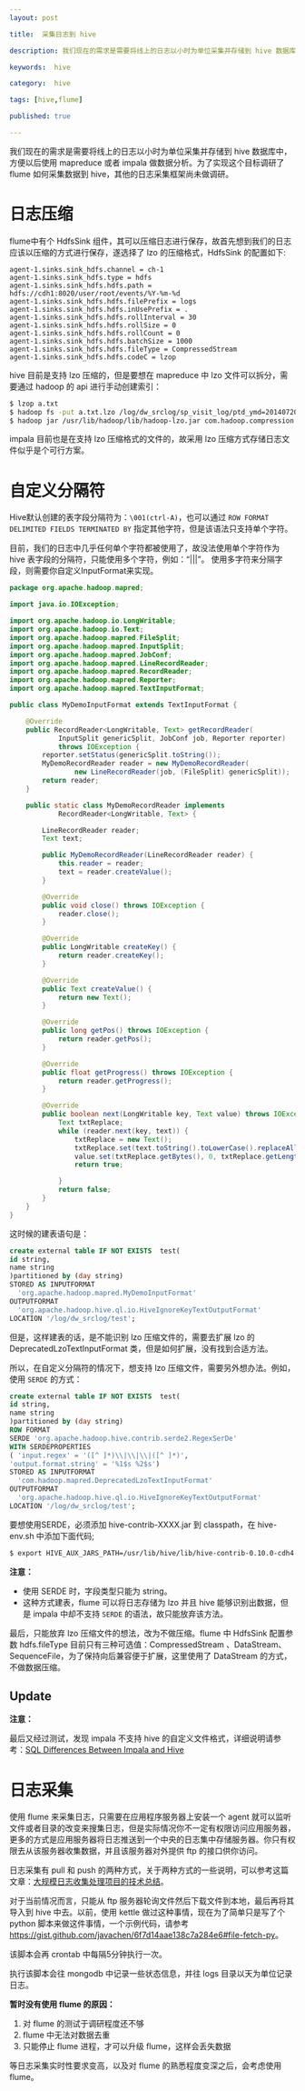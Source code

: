 ```yaml
---
layout: post

title:  采集日志到 hive

description: 我们现在的需求是需要将线上的日志以小时为单位采集并存储到 hive 数据库中，方便以后使用  mapreduce 或者 impala 做数据分析。为了实现这个目标调研了 flume 如何采集数据到 hive，其他的日志采集框架尚未做调研。

keywords:  hive

category:  hive

tags: [hive,flume]

published: true

---
```



我们现在的需求是需要将线上的日志以小时为单位采集并存储到 hive 数据库中，方便以后使用  mapreduce 或者 impala 做数据分析。为了实现这个目标调研了 flume 如何采集数据到 hive，其他的日志采集框架尚未做调研。

# 日志压缩

flume中有个 HdfsSink 组件，其可以压缩日志进行保存，故首先想到我们的日志应该以压缩的方式进行保存，遂选择了 lzo 的压缩格式，HdfsSink 的配置如下:

```properties
agent-1.sinks.sink_hdfs.channel = ch-1
agent-1.sinks.sink_hdfs.type = hdfs
agent-1.sinks.sink_hdfs.hdfs.path = hdfs://cdh1:8020/user/root/events/%Y-%m-%d
agent-1.sinks.sink_hdfs.hdfs.filePrefix = logs
agent-1.sinks.sink_hdfs.hdfs.inUsePrefix = .
agent-1.sinks.sink_hdfs.hdfs.rollInterval = 30
agent-1.sinks.sink_hdfs.hdfs.rollSize = 0
agent-1.sinks.sink_hdfs.hdfs.rollCount = 0
agent-1.sinks.sink_hdfs.hdfs.batchSize = 1000
agent-1.sinks.sink_hdfs.hdfs.fileType = CompressedStream
agent-1.sinks.sink_hdfs.hdfs.codeC = lzop
```

hive 目前是支持 lzo 压缩的，但是要想在 mapreduce 中 lzo 文件可以拆分，需要通过 hadoop 的 api 进行手动创建索引：

```bash 
$ lzop a.txt
$ hadoop fs -put a.txt.lzo /log/dw_srclog/sp_visit_log/ptd_ymd=20140720
​$ hadoop jar /usr/lib/hadoop/lib/hadoop-lzo.jar com.hadoop.compression.lzo.LzoIndexer /log/sp_visit_log/ptd_ymd=20140720/a.txt.lzo
```

impala 目前也是在支持 lzo 压缩格式的文件的，故采用 lzo 压缩方式存储日志文件似乎是个可行方案。

# 自定义分隔符

Hive默认创建的表字段分隔符为：`\001(ctrl-A)`，也可以通过 `ROW FORMAT DELIMITED FIELDS TERMINATED BY` 指定其他字符，但是该语法只支持单个字符。

目前，我们的日志中几乎任何单个字符都被使用了，故没法使用单个字符作为 hive 表字段的分隔符，只能使用多个字符，例如：“|||”。
使用多字符来分隔字段，则需要你自定义InputFormat来实现。

```java
package org.apache.hadoop.mapred;

import java.io.IOException;

import org.apache.hadoop.io.LongWritable;
import org.apache.hadoop.io.Text;
import org.apache.hadoop.mapred.FileSplit;
import org.apache.hadoop.mapred.InputSplit;
import org.apache.hadoop.mapred.JobConf;
import org.apache.hadoop.mapred.LineRecordReader;
import org.apache.hadoop.mapred.RecordReader;
import org.apache.hadoop.mapred.Reporter;
import org.apache.hadoop.mapred.TextInputFormat;

public class MyDemoInputFormat extends TextInputFormat {

	@Override
	public RecordReader<LongWritable, Text> getRecordReader(
			InputSplit genericSplit, JobConf job, Reporter reporter)
			throws IOException {
		reporter.setStatus(genericSplit.toString());
		MyDemoRecordReader reader = new MyDemoRecordReader(
				new LineRecordReader(job, (FileSplit) genericSplit));
		return reader;
	}

	public static class MyDemoRecordReader implements
			RecordReader<LongWritable, Text> {

		LineRecordReader reader;
		Text text;

		public MyDemoRecordReader(LineRecordReader reader) {
			this.reader = reader;
			text = reader.createValue();
		}

		@Override
		public void close() throws IOException {
			reader.close();
		}

		@Override
		public LongWritable createKey() {
			return reader.createKey();
		}

		@Override
		public Text createValue() {
			return new Text();
		}

		@Override
		public long getPos() throws IOException {
			return reader.getPos();
		}

		@Override
		public float getProgress() throws IOException {
			return reader.getProgress();
		}

		@Override
		public boolean next(LongWritable key, Text value) throws IOException {
			Text txtReplace;
			while (reader.next(key, text)) {
				txtReplace = new Text();
				txtReplace.set(text.toString().toLowerCase().replaceAll("\\|\\|\\|", "\001"));
				value.set(txtReplace.getBytes(), 0, txtReplace.getLength());
				return true;

			}
			return false;
		}
	}
}
```

这时候的建表语句是：

```sql
create external table IF NOT EXISTS  test(
id string,
name string
)partitioned by (day string) 
STORED AS INPUTFORMAT  
  'org.apache.hadoop.mapred.MyDemoInputFormat'  
OUTPUTFORMAT  
  'org.apache.hadoop.hive.ql.io.HiveIgnoreKeyTextOutputFormat'
LOCATION '/log/dw_srclog/test';
```

但是，这样建表的话，是不能识别 lzo 压缩文件的，需要去扩展 lzo 的 DeprecatedLzoTextInputFormat 类，但是如何扩展，没有找到合适方法。

所以，在自定义分隔符的情况下，想支持 lzo 压缩文件，需要另外想办法。例如，使用 `SERDE` 的方式：

```sql
create external table IF NOT EXISTS  test(
id string,
name string
)partitioned by (day string) 
ROW FORMAT  
SERDE 'org.apache.hadoop.hive.contrib.serde2.RegexSerDe'  
WITH SERDEPROPERTIES  
( 'input.regex' = '([^ ]*)\\|\\|\\|([^ ]*)',  
'output.format.string' = '%1$s %2$s') 
STORED AS INPUTFORMAT  
  'com.hadoop.mapred.DeprecatedLzoTextInputFormat'  
OUTPUTFORMAT  
  'org.apache.hadoop.hive.ql.io.HiveIgnoreKeyTextOutputFormat'
LOCATION '/log/dw_srclog/test';
```

要想使用SERDE，必须添加 hive-contrib-XXXX.jar 到 classpath，在 hive-env.sh 中添加下面代码;

```bash
$ export HIVE_AUX_JARS_PATH=/usr/lib/hive/lib/hive-contrib-0.10.0-cdh4.7.0.jar
```

**注意：** 

- 使用 SERDE  时，字段类型只能为 string。
- 这种方式建表，flume 可以将日志存储为 lzo 并且 hive 能够识别出数据，但是 impala 中却不支持 `SERDE` 的语法，故只能放弃该方法。

最后，只能放弃 lzo 压缩文件的想法，改为不做压缩。flume 中 HdfsSink 配置参数 hdfs.fileType 目前只有三种可选值：CompressedStream
、DataStream、SequenceFile，为了保持向后兼容便于扩展，这里使用了 DataStream 的方式，不做数据压缩。


## Update

**注意：**

最后又经过测试，发现 impala 不支持 hive 的自定义文件格式，详细说明请参考：[SQL Differences Between Impala and Hive](http://www.cloudera.com/content/cloudera-content/cloudera-docs/Impala/latest/Installing-and-Using-Impala/ciiu_langref_unsupported.html?scroll=langref_unsupported)

# 日志采集

使用 flume 来采集日志，只需要在应用程序服务器上安装一个 agent 就可以监听文件或者目录的改变来搜集日志，但是实际情况你不一定有权限访问应用服务器，更多的方式是应用服务器将日志推送到一个中央的日志集中存储服务器。你只有权限去从该服务器收集数据，并且该服务器对外提供 ftp 的接口供你访问。

日志采集有 pull 和 push 的两种方式，关于两种方式的一些说明，可以参考这篇文章：[大规模日志收集处理项目的技术总结](http://sdjcw.iteye.com/blog/1814703)。

对于当前情况而言，只能从 ftp 服务器轮询文件然后下载文件到本地，最后再将其导入到 hive 中去。以前，使用 kettle 做过这种事情，现在为了简单只是写了个 python 脚本来做这件事情，一个示例代码，请参考 <https://gist.github.com/javachen/6f7d14aae138c7a284e6#file-fetch-py>。

该脚本会再 crontab 中每隔5分钟执行一次。

执行该脚本会往 mongodb 中记录一些状态信息，并往 logs 目录以天为单位记录日志。

**暂时没有使用 flume 的原因：**

1. 对 flume 的测试于调研程度还不够
2. flume 中无法对数据去重
3. 只能停止 flume 进程，才可以升级 flume，这样会丢失数据

等日志采集实时性要求变高，以及对 flume 的熟悉程度变深之后，会考虑使用 flume。
